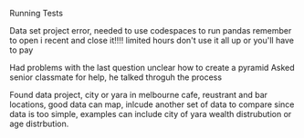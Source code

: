 Running Tests

Data set project error, needed to use codespaces to run pandas
remember to open i recent and close it!!!! limited hours don't use it all up or you'll have to pay

Had problems with the last question unclear how to create a pyramid
Asked senior classmate for help, he talked throguh the process

Found data project, city or yara in melbourne cafe, reustrant and bar locations, good data can map, inlcude another set of data to compare since data is too simple, examples can include city of yara wealth distrubution or age distrbution.
